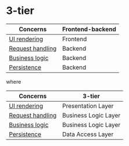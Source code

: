 # 3-tier

| Concerns                                            | Frontend-backend |
| --------------------------------------------------- | ---------------- |
| [UI rendering](../concerns/ui-rendering.md)         | Frontend         |
| [Request handling](../concerns/request-handling.md) | Backend          |
| [Business logic](../concerns/business-logic.md)     | Backend          |
| [Persistence](../concerns/persistence.md)           | Backend          |

where

| Concerns                                            | 3-tier               |
| --------------------------------------------------- | -------------------- |
| [UI rendering](../concerns/ui-rendering.md)         | Presentation Layer   |
| [Request handling](../concerns/request-handling.md) | Business Logic Layer |
| [Business logic](../concerns/business-logic.md)     | Business Logic Layer |
| [Persistence](../concerns/persistence.md)           | Data Access Layer    |
